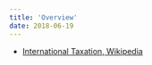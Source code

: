 ```yaml
---
title: 'Overview'
date: 2018-06-19
---
```


* [International Taxation, Wikipedia](https://en.wikipedia.org/wiki/International_taxation)
